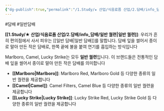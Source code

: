 ```yaml
---
{"dg-publish":true,"permalink":"/1.Study/★ 산업/식음료픔 산업/2.담배/info_담배/일반 궐련/","created":"2024-11-20T21:02:28.229+09:00","updated":"2025-06-03T20:07:20.285+09:00"}
---
```


#담배  #일반담배 


**[[1.Study/★ 산업/식음료픔 산업/2.담배/info_담배/일반 궐련\|일반 궐련]]**: 우리가 흔히 편의점에서 사서 피우는 [[일반 담배\|일반 담배]]를 말합니다. 담배 잎을 썰어서 종이로 말아 만든 작은 담배로, 한쪽 끝에 불을 붙여 연기를 흡입하는 방식입니다

Marlboro, Camel, Lucky Strike는 모두 **일반 궐련**입니다. 이 브랜드들은 전통적인 담배 잎을 썰어서 종이로 말아 만든 작은 담배를 의미합니다

- **[[Marlboro\|Marlboro]]**: Marlboro Red, Marlboro Gold 등 다양한 종류의 일반 궐련을 제공합니다
- **[[Camel\|Camel]]**: Camel Filters, Camel Blue 등 다양한 종류의 일반 궐련을 제공합니다
- **[[Lucky Strike\|Lucky Strike]]**: Lucky Strike Red, Lucky Strike Gold 등 다양한 종류의 일반 궐련을 제공합니다